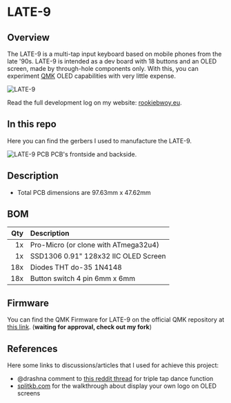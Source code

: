 # LATE-9

## Overview

The LATE-9 is a multi-tap input keyboard based on mobile phones from the late '90s. LATE-9 is intended as a dev board with 18 buttons and an OLED screen, made by through-hole components only. With this, you can experiment [QMK](https://qmk.fm/) OLED capabilities with very little expense.

![LATE-9](https://i.imgur.com/QXycTC3.jpg "LATE-9 first proto")

Read the full development log on my website: [rookiebwoy.eu](https://www.rookiebwoy.eu/projects/late-9/late-9.html).


## In this repo

Here you can find the gerbers I used to manufacture the LATE-9.

![LATE-9 PCB](https://i.imgur.com/NtRZ4ew.png "LATE-9 PCB front and back")
PCB's frontside and backside.


## Description

+ Total PCB dimensions are 97.63mm x 47.62mm


## BOM

|Qty    |Description                            |
|------:|:--------------------------------------|
|1x 	|Pro-Micro (or clone with ATmega32u4)   |
|1x 	|SSD1306 0.91" 128x32 IIC OLED Screen   |
|18x    |Diodes THT do-35 1N4148                |
|18x	|Button switch 4 pin 6mm x 6mm	        |


## Firmware

You can find the QMK Firmware for LATE-9 on the official QMK repository at [this link](https://github.com/qmk/qmk_firmware/tree/master/keyboards/late9). (**waiting for approval, check out my fork**)


## References

Here some links to discussions/articles that I used for achieve this project:

+ @drashna comment to [this reddit thread](https://www.reddit.com/r/olkb/comments/dngjt8/tap_dance_triple_tap_example/) for triple tap dance function
+ [splitkb.com](https://docs.splitkb.com/hc/en-us/articles/360013811280) for the walkthrough about display your own logo on OLED screens

